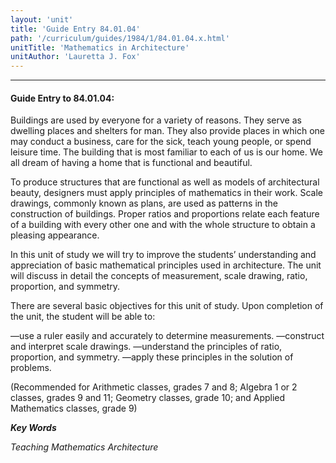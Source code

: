 ```yaml
---
layout: 'unit'
title: 'Guide Entry 84.01.04'
path: '/curriculum/guides/1984/1/84.01.04.x.html'
unitTitle: 'Mathematics in Architecture'
unitAuthor: 'Lauretta J. Fox'
---
```


<body>
<hr/>
 <h4>
  Guide Entry to 84.01.04:
 </h4>
 Buildings are used by everyone for a variety of reasons.  They serve as dwelling places and shelters for man.  They also provide places in which one may conduct a business, care for the sick, teach young people, or spend leisure time.  The building that is most familiar to each of us is our home.  We all dream of having a home that is functional and beautiful.
 <p>
  To produce structures that are functional as well as models of architectural beauty, designers must apply principles of mathematics in their work.  Scale drawings, commonly known as plans, are used as patterns in the construction of buildings.  Proper ratios and proportions relate each feature of a building with every other one and with the whole structure to obtain a pleasing appearance.
 </p>
 <p>
  In this unit of study we will try to improve the students’ understanding and appreciation of basic mathematical principles used in architecture.  The unit will discuss in detail the concepts of measurement, scale drawing, ratio, proportion, and symmetry.
 </p>
 <p>
  There are several basic objectives for this unit of study.  Upon completion of the unit, the student will be able to:
 </p>
 <p>
  —use a ruler easily and accurately to determine measurements. —construct and interpret scale drawings. —understand the principles of ratio, proportion, and symmetry. —apply these principles in the solution of problems.
 </p>
 <p>
  (Recommended for Arithmetic classes, grades 7 and 8; Algebra 1 or 2 classes, grades 9 and 11; Geometry classes, grade 10; and Applied Mathematics classes, grade 9)
 </p>
<p>
  <b>
   <i>
    Key Words
   </i>
  </b>
  <br/>
 </p>
 <p>
  <i>
   Teaching Mathematics Architecture
  </i>
 </p>

</body>
